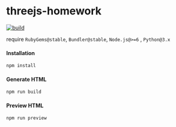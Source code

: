 # threejs-homework

[![build](https://travis-ci.org/ikatyang/threejs-homework.svg)](https://travis-ci.org/ikatyang/threejs-homework)

require `RubyGems@stable`, `Bundler@stable`, `Node.js@>=6` , `Python@3.x`

#### Installation

```sh
npm install
```

#### Generate HTML

```sh
npm run build
```

#### Preview HTML

```sh
npm run preview
```
